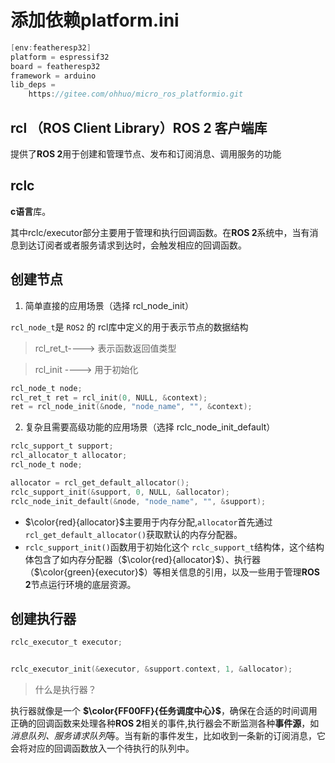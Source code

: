 # 添加依赖platform.ini

```c
[env:featheresp32]
platform = espressif32
board = featheresp32
framework = arduino
lib_deps = 
    https://gitee.com/ohhuo/micro_ros_platformio.git
```

## rcl （ROS Client Library）ROS 2 客户端库

提供了**ROS 2**用于创建和管理节点、发布和订阅消息、调用服务的功能

## rclc

**c语言**库。

其中rclc/executor部分主要用于管理和执行回调函数。在**ROS 2**系统中，当有消息到达订阅者或者服务请求到达时，会触发相应的回调函数。

## 创建节点

1. 简单直接的应用场景（选择 rcl_node_init）

`rcl_node_t`是 `ROS2` 的 rcl库中定义的用于表示节点的数据结构

>rcl_ret_t----> 表示函数返回值类型

>rcl_init ----> 用于初始化

```c
rcl_node_t node;
rcl_ret_t ret = rcl_init(0, NULL, &context);
ret = rcl_node_init(&node, "node_name", "", &context);
```
2. 复杂且需要高级功能的应用场景（选择 rclc_node_init_default）

```c
rclc_support_t support;
rcl_allocator_t allocator;
rcl_node_t node;

allocator = rcl_get_default_allocator();
rclc_support_init(&support, 0, NULL, &allocator);
rclc_node_init_default(&node, "node_name", "", &support);
```

* $\color{red}{allocator}$主要用于内存分配,`allocator`首先通过 `rcl_get_default_allocator()`获取默认的内存分配器。
* `rclc_support_init()`函数用于初始化这个 `rclc_support_t`结构体，这个结构体包含了如内存分配器（$\color{red}{allocator}$）、执行器（$\color{green}{executor}$）等相关信息的引用，以及一些用于管理**ROS 2**节点运行环境的底层资源。

## 创建执行器
```c
rclc_executor_t executor;


rclc_executor_init(&executor, &support.context, 1, &allocator);
```
>什么是执行器？

执行器就像是一个 **$\color{FF00FF}{任务调度中心}$**，确保在合适的时间调用正确的回调函数来处理各种**ROS 2**相关的事件,执行器会不断监测各种**事件源**，如*消息队列、服务请求队列*等。当有新的事件发生，比如收到一条新的订阅消息，它会将对应的回调函数放入一个待执行的队列中。